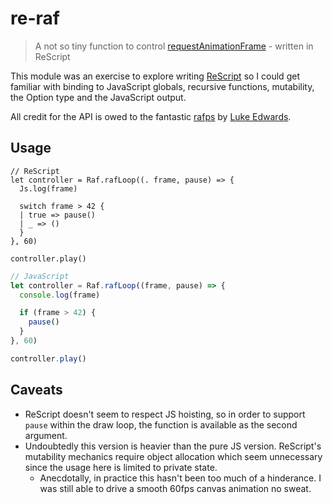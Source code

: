 # re-raf

> A not so tiny function to control [requestAnimationFrame](https://developer.mozilla.org/en-US/docs/Web/API/window/requestAnimationFrame) - written in ReScript

This module was an exercise to explore writing [ReScript](https://rescript-lang.org/) so I could get familiar with binding to JavaScript globals, recursive functions, mutability, the Option type and the JavaScript output.

All credit for the API is owed to the fantastic [rafps](https://github.com/lukeed/rafps) by [Luke Edwards](https://github.com/lukeed).

## Usage

```re
// ReScript
let controller = Raf.rafLoop((. frame, pause) => {
  Js.log(frame)

  switch frame > 42 {
  | true => pause()
  | _ => ()
  }
}, 60)

controller.play()
```

```js
// JavaScript
let controller = Raf.rafLoop((frame, pause) => {
  console.log(frame)

  if (frame > 42) {
    pause()
  }
}, 60)

controller.play()
```

## Caveats

- ReScript doesn't seem to respect JS hoisting, so in order to support `pause` within the draw loop, the function is available as the second argument.
- Undoubtedly this version is heavier than the pure JS version. ReScript's mutability mechanics require object allocation which seem unnecessary since the usage here is limited to private state.
  - Anecdotally, in practice this hasn't been too much of a hinderance. I was still able to drive a smooth 60fps canvas animation no sweat.
